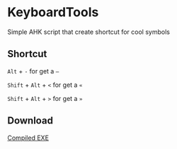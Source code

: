 # KeyboardTools
Simple AHK script that create shortcut for cool symbols

## Shortcut

``Alt`` + ``-`` for get a `—` 

``Shift`` + ``Alt`` + ``<`` for get a `«` 

``Shift`` + ``Alt`` + ``>`` for get a `»` 


## Download

[Compiled EXE](https://github.com/rilaveon/KeyboardTools/releases/download/1.1/KeyboardTools.ahk)
